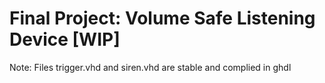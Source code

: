 # Final Project: Volume Safe Listening Device [WIP]

Note: Files trigger.vhd and siren.vhd are stable and complied in ghdl
